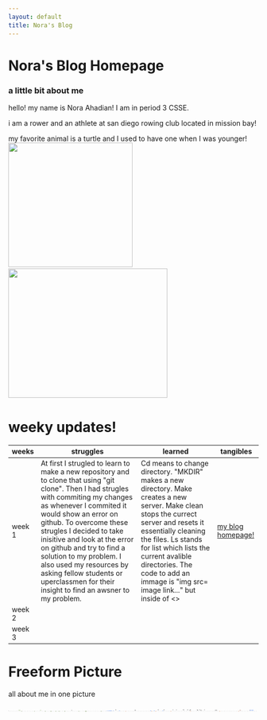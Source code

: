 ```yaml
---
layout: default
title: Nora's Blog
---
```


# Nora's Blog Homepage
### a little bit about me
hello! my name is Nora Ahadian! I am in period 3 CSSE.

i am a rower and an athlete at san diego rowing club located in mission bay!

my favorite animal is a turtle and I used to have one when I was younger!
<img src="https://media1.giphy.com/media/v1.Y2lkPTc5MGI3NjExNjJzMGdsYms4amV4dmdkdnB3YXRkMWk0b253bGFlem9zZ3E2ZTc5dyZlcD12MV9pbnRlcm5hbF9naWZfYnlfaWQmY3Q9cw/CcoBOdLl6aUwI5OldS/giphy.gif" width="250" height="250"> <img src="https://media.tenor.com/1hdsn62I4tkAAAAC/turtle-cute.gif" width="320" height="260">


# weeky updates!

| weeks  | struggles                                                                                                                                                                                                                  | learned                                                                                                                 | tangibles                               |
|--------|----------------------------------------------------------------------------------------------------------------------------------------------------------------------------------------------------------------------------|-------------------------------------------------------------------------------------------------------------------------|-----------------------------------------|
| week 1 | At first I strugled to learn to make a new repository and to clone that using "git clone".  Then I had strugles with commiting my changes as whenever I commited it would show an error on github.  To overcome these strugles I decided to take inisitive and look at the error on github and try to find a solution to my problem.  I also used my resources by asking fellow students or uperclassmen for their insight to find an awsner to my problem.| Cd means to change directory. "MKDIR" makes a new directory. Make creates a new server.  Make clean stops the currect server and resets it essentially cleaning the files. Ls stands for list which lists the current avalible directories.  The code to add an immage is "img src= image link..." but inside of <>| [my blog homepage!](http://0.0.0.0:4200/nora/) |
| week 2 |                                                                                                                                                                                                                            |                                                                                                                         |                                         |
| week 3 |                                                                                                                                                                                                                            |                                                                                                                         |                                         |


# Freeform Picture
all about me in one picture

<img src="images/freeform.jpg" width= "500" height= "5
'\:}lk[/jp.,hoimd3ex    qbnmyuio9jp0kl
]k[-p09o8i7u600">